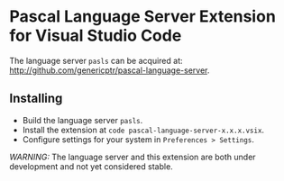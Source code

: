 # Pascal Language Server Extension for Visual Studio Code

The language server `pasls` can be acquired at: http://github.com/genericptr/pascal-language-server.

## Installing

- Build the language server `pasls`.
- Install the extension at `code pascal-language-server-x.x.x.vsix`.
- Configure settings for your system in `Preferences > Settings`.

*WARNING:* The language server and this extension are both under development and not yet considered stable.